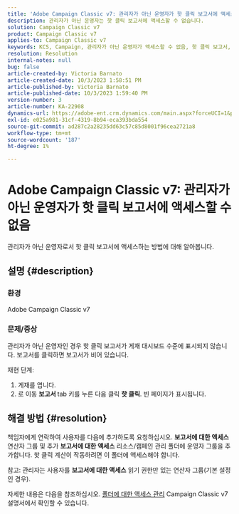 ```yaml
---
title: 'Adobe Campaign Classic v7: 관리자가 아닌 운영자가 핫 클릭 보고서에 액세스할 수 없음'
description: 관리자가 아닌 운영자는 핫 클릭 보고서에 액세스할 수 없습니다.
solution: Campaign Classic v7
product: Campaign Classic v7
applies-to: Campaign Classic v7
keywords: KCS, Campaign, 관리자가 아닌 운영자가 액세스할 수 없음, 핫 클릭 보고서, Campaign Classic v7
resolution: Resolution
internal-notes: null
bug: false
article-created-by: Victoria Barnato
article-created-date: 10/3/2023 1:58:51 PM
article-published-by: Victoria Barnato
article-published-date: 10/3/2023 1:59:40 PM
version-number: 3
article-number: KA-22908
dynamics-url: https://adobe-ent.crm.dynamics.com/main.aspx?forceUCI=1&pagetype=entityrecord&etn=knowledgearticle&id=44fb80f7-f461-ee11-be6e-6045bd0067ea
exl-id: e025a981-31cf-4319-8b94-eca393bda554
source-git-commit: ad287c2a28235dd63c57c85d8001f96cea2721a8
workflow-type: tm+mt
source-wordcount: '187'
ht-degree: 1%

---
```


# Adobe Campaign Classic v7: 관리자가 아닌 운영자가 핫 클릭 보고서에 액세스할 수 없음


관리자가 아닌 운영자로서 핫 클릭 보고서에 액세스하는 방법에 대해 알아봅니다.

## 설명 {#description}


### 환경

Adobe Campaign Classic v7

### 문제/증상

관리자가 아닌 운영자인 경우 핫 클릭 보고서가 게재 대시보드 수준에 표시되지 않습니다. 보고서를 클릭하면 보고서가 비어 있습니다. 

재현 단계:

1. 게재를 엽니다.
2. 로 이동 <b>보고서 </b>tab 키를 누른 다음 클릭 <b>핫 클릭</b>. 빈 페이지가 표시됩니다.



## 해결 방법 {#resolution}


책임자에게 연락하여 사용자를 다음에 추가하도록 요청하십시오. <b>보고서에 대한 액세스</b> 연산자 그룹 및 추가 <b>보고서에 대한 액세스</b> 리소스/캠페인 관리 폴더에 운영자 그룹을 추가합니다. 핫 클릭 계산이 작동하려면 이 폴더에 액세스해야 합니다.

참고: 관리자는 사용자를 <b>보고서에 대한 액세스</b> 읽기 권한만 있는 연산자 그룹(기본 설정인 경우).

자세한 내용은 다음을 참조하십시오. [폴더에 대한 액세스 관리](https://experienceleague.adobe.com/docs/campaign-classic/using/getting-started/permissions/access-management-folders.html) Campaign Classic v7 설명서에서 확인할 수 있습니다.
